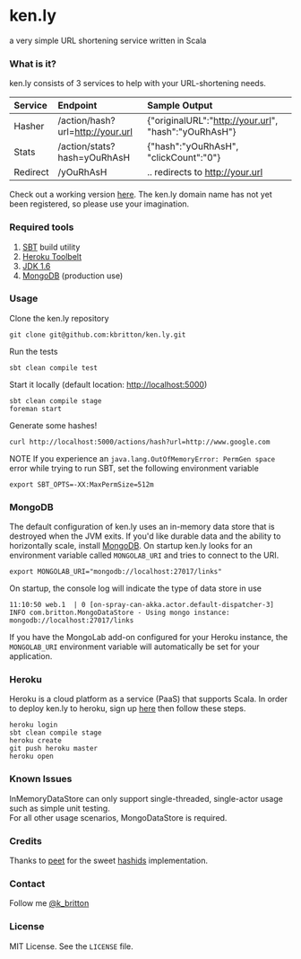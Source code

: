 ken.ly
======

a very simple URL shortening service written in Scala

### What is it?

ken.ly consists of 3 services to help with your URL-shortening needs.

| Service  | Endpoint                         | Sample Output                                        |
|:---------|:---------------------------------|:-----------------------------------------------------|
| Hasher   | /action/hash?url=http://your.url | {"originalURL":"http://your.url", "hash":"yOuRhAsH"} |
| Stats    | /action/stats?hash=yOuRhAsH      | {"hash":"yOuRhAsH", "clickCount":"0"}                |
| Redirect | /yOuRhAsH                        | .. redirects to http://your.url                      |

Check out a working version [here](http://powerful-brook-3153.herokuapp.com/actions/hash?url=https://github.com/kbritton/ken.ly).  The ken.ly domain name has not
yet been registered, so please use your imagination.

### Required tools

1. [SBT](http://www.scala-sbt.org/release/docs/Getting-Started/Setup.html) build utility
2. [Heroku Toolbelt](https://toolbelt.heroku.com/)
3. [JDK 1.6](http://www.oracle.com/technetwork/java/javase/downloads/index.html)
4. [MongoDB](http://docs.mongodb.org/manual/installation/) \(production use\)

### Usage

Clone the ken.ly repository
```
git clone git@github.com:kbritton/ken.ly.git
```

Run the tests
```
sbt clean compile test
```

Start it locally (default location: [http://localhost:5000](http://localhost:5000))
```
sbt clean compile stage
foreman start
```

Generate some hashes!
```
curl http://localhost:5000/actions/hash?url=http://www.google.com
```

NOTE If you experience an `java.lang.OutOfMemoryError: PermGen space` error while trying to run SBT, set the following
environment variable
```
export SBT_OPTS=-XX:MaxPermSize=512m
```

### MongoDB

The default configuration of ken.ly uses an in-memory data store that is destroyed when the JVM exits.  If you'd
like durable data and the ability to horizontally scale, install [MongoDB](http://docs.mongodb.org/manual/installation/).
On startup ken.ly looks for an environment variable called `MONGOLAB_URI` and tries to connect to the URI.
```
export MONGOLAB_URI="mongodb://localhost:27017/links"
```

On startup, the console log will indicate the type of data store in use
```
11:10:50 web.1  | 0 [on-spray-can-akka.actor.default-dispatcher-3] INFO com.britton.MongoDataStore - Using mongo instance: mongodb://localhost:27017/links
```

If you have the MongoLab add-on configured for your Heroku instance, the `MONGOLAB_URI` environment variable
will automatically be set for your application.

### Heroku

Heroku is a cloud platform as a service (PaaS) that supports Scala.  In order to deploy ken.ly to heroku, sign up [here](https://api.heroku.com/signup/devcenter) 
then follow these steps.
```
heroku login
sbt clean compile stage
heroku create
git push heroku master
heroku open
```

### Known Issues

InMemoryDataStore can only support single-threaded, single-actor usage such as simple unit testing.  
For all other usage scenarios, MongoDataStore is required.

### Credits

Thanks to [peet](https://github.com/peet) for the sweet [hashids](https://github.com/peet/hashids.java) implementation.

### Contact

Follow me [@k_britton](http://twitter.com/k_britton)

### License

MIT License. See the `LICENSE` file.
